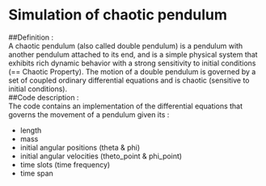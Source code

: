 # Simulation of chaotic pendulum
##Definition :  
A chaotic pendulum (also called double pendulum) is a pendulum with another pendulum attached to its end, and is a simple physical system that exhibits rich dynamic behavior with a strong sensitivity to initial conditions (== Chaotic Property). The motion of a double pendulum is governed by a set of coupled ordinary differential equations and is chaotic (sensitive to initial conditions).  
##Code description :  
The code contains an implementation of the differential equations that governs the movement of a pendulum given its :  
- length  
- mass  
- initial angular positions (theta & phi)  
- initial angular velocities (theto_point & phi_point)  
- time slots (time frequency)  
- time span  
